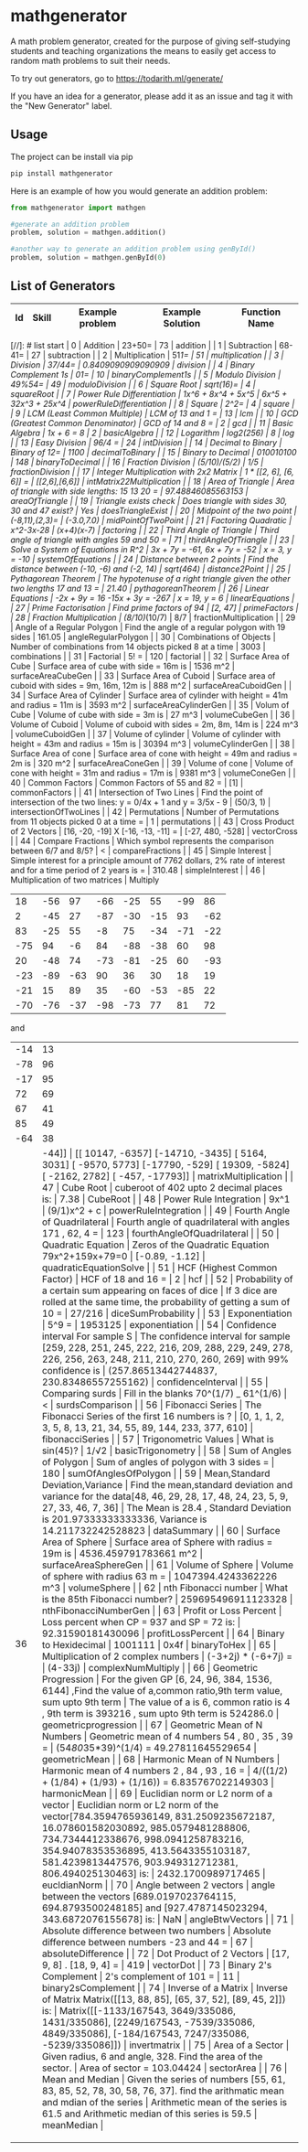 # mathgenerator

A math problem generator, created for the purpose of giving self-studying students and teaching organizations the means to easily get access to random math problems to suit their needs.

To try out generators, go to <https://todarith.ml/generate/>

If you have an idea for a generator, please add it as an issue and tag it with the "New Generator" label.

## Usage

The project can be install via pip

```bash
pip install mathgenerator
```

Here is an example of how you would generate an addition problem:

```python
from mathgenerator import mathgen

#generate an addition problem
problem, solution = mathgen.addition()

#another way to generate an addition problem using genById()
problem, solution = mathgen.genById(0)
```

## List of Generators

| Id   | Skill                             | Example problem    | Example Solution      | Function Name            |
|------|-----------------------------------|--------------------|-----------------------|--------------------------|
[//]: # list start
| 0 | Addition | 23+50= | 73 | addition |
| 1 | Subtraction | 68-41= | 27 | subtraction |
| 2 | Multiplication | 51*1= | 51 | multiplication |
| 3 | Division | 37/44= | 0.8409090909090909 | division |
| 4 | Binary Complement 1s | 01= | 10 | binaryComplement1s |
| 5 | Modulo Division | 49%54= | 49 | moduloDivision |
| 6 | Square Root | sqrt(16)= | 4 | squareRoot |
| 7 | Power Rule Differentiation | 1x^6 + 8x^4 + 5x^5 | 6x^5 + 32x^3 + 25x^4 | powerRuleDifferentiation |
| 8 | Square | 2^2= | 4 | square |
| 9 | LCM (Least Common Multiple) | LCM of 13 and 1 = | 13 | lcm |
| 10 | GCD (Greatest Common Denominator) | GCD of 14 and 8 =  | 2 | gcd |
| 11 | Basic Algebra | 1x + 6 = 8 | 2 | basicAlgebra |
| 12 | Logarithm | log2(256) | 8 | log |
| 13 | Easy Division | 96/4 =  | 24 | intDivision |
| 14 | Decimal to Binary | Binary of 12= | 1100 | decimalToBinary |
| 15 | Binary to Decimal | 010010100 | 148 | binaryToDecimal |
| 16 | Fraction Division | (5/10)/(5/2) | 1/5 | fractionDivision |
| 17 | Integer Multiplication with 2x2 Matrix | 1 * [[2, 6], [6, 6]] =  | [[2,6],[6,6]] | intMatrix22Multiplication |
| 18 | Area of Triangle | Area of triangle with side lengths: 15 13 20 =  | 97.48846085563153 | areaOfTriangle |
| 19 | Triangle exists check | Does triangle with sides 30, 30 and 47 exist? | Yes | doesTriangleExist |
| 20 | Midpoint of the two point | (-8,11),(2,3)= | (-3.0,7.0) | midPointOfTwoPoint |
| 21 | Factoring Quadratic | x^2-3x-28 | (x+4)(x-7) | factoring |
| 22 | Third Angle of Triangle | Third angle of triangle with angles 59 and 50 =  | 71 | thirdAngleOfTriangle |
| 23 | Solve a System of Equations in R^2 | 3x + 7y = -61, 6x + 7y = -52 | x = 3, y = -10 | systemOfEquations |
| 24 | Distance between 2 points | Find the distance between (-10, -6) and (-2, 14) | sqrt(464) | distance2Point |
| 25 | Pythagorean Theorem | The hypotenuse of a right triangle given the other two lengths 17 and 13 =  | 21.40 | pythagoreanTheorem |
| 26 | Linear Equations | -2x + 9y = 16
-15x + 3y = -267 | x = 19, y = 6 | linearEquations |
| 27 | Prime Factorisation | Find prime factors of 94 | [2, 47] | primeFactors |
| 28 | Fraction Multiplication | (8/10)*(10/7) | 8/7 | fractionMultiplication |
| 29 | Angle of a Regular Polygon | Find the angle of a regular polygon with 19 sides | 161.05 | angleRegularPolygon |
| 30 | Combinations of Objects | Number of combinations from 14 objects picked 8 at a time  | 3003 | combinations |
| 31 | Factorial | 5! =  | 120 | factorial |
| 32 | Surface Area of Cube | Surface area of cube with side = 16m is | 1536 m^2 | surfaceAreaCubeGen |
| 33 | Surface Area of Cuboid | Surface area of cuboid with sides = 9m, 16m, 12m is | 888 m^2 | surfaceAreaCuboidGen |
| 34 | Surface Area of Cylinder | Surface area of cylinder with height = 41m and radius = 11m is | 3593 m^2 | surfaceAreaCylinderGen |
| 35 | Volum of Cube | Volume of cube with side = 3m is | 27 m^3 | volumeCubeGen |
| 36 | Volume of Cuboid | Volume of cuboid with sides = 2m, 8m, 14m is | 224 m^3 | volumeCuboidGen |
| 37 | Volume of cylinder | Volume of cylinder with height = 43m and radius = 15m is | 30394 m^3 | volumeCylinderGen |
| 38 | Surface Area of cone | Surface area of cone with height = 49m and radius = 2m is | 320 m^2 | surfaceAreaConeGen |
| 39 | Volume of cone | Volume of cone with height = 31m and radius = 17m is | 9381 m^3 | volumeConeGen |
| 40 | Common Factors | Common Factors of 55 and 82 =  | [1] | commonFactors |
| 41 | Intersection of Two Lines | Find the point of intersection of the two lines: y = 0/4x + 1 and y = 3/5x - 9 | (50/3, 1) | intersectionOfTwoLines |
| 42 | Permutations | Number of Permutations from 11 objects picked 0 at a time =   | 1 | permutations |
| 43 | Cross Product of 2 Vectors | [16, -20, -19] X [-16, -13, -11] =  | [-27, 480, -528] | vectorCross |
| 44 | Compare Fractions | Which symbol represents the comparison between 6/7 and 8/5? | < | compareFractions |
| 45 | Simple Interest | Simple interest for a principle amount of 7762 dollars, 2% rate of interest and for a time period of 2 years is =  | 310.48 | simpleInterest |
| 46 | Multiplication of two matrices | Multiply<table><tr><td>18</td><td>-56</td><td>97</td><td>-66</td><td>-25</td><td>55</td><td>-99</td><td>86</td></tr><tr><td>2</td><td>-45</td><td>27</td><td>-87</td><td>-30</td><td>-15</td><td>93</td><td>-62</td></tr><tr><td>83</td><td>-25</td><td>55</td><td>-8</td><td>75</td><td>-34</td><td>-71</td><td>-22</td></tr><tr><td>-75</td><td>94</td><td>-6</td><td>84</td><td>-88</td><td>-38</td><td>60</td><td>98</td></tr><tr><td>20</td><td>-48</td><td>74</td><td>-73</td><td>-81</td><td>-25</td><td>60</td><td>-93</td></tr><tr><td>-23</td><td>-89</td><td>-63</td><td>90</td><td>36</td><td>30</td><td>18</td><td>19</td></tr><tr><td>-21</td><td>15</td><td>89</td><td>35</td><td>-60</td><td>-53</td><td>-85</td><td>22</td></tr><tr><td>-70</td><td>-76</td><td>-37</td><td>-98</td><td>-73</td><td>77</td><td>81</td><td>72</td></tr></table>and<table><tr><td>-14</td><td>13</td></tr><tr><td>-78</td><td>96</td></tr><tr><td>-17</td><td>95</td></tr><tr><td>72</td><td>69</td></tr><tr><td>67</td><td>41</td></tr><tr><td>85</td><td>49</td></tr><tr><td>-64</td><td>38</td></tr><tr><td>36</td><td>-44]] | [[ 10147,  -6357]
 [-14710,  -3435]
 [  5164,   3031]
 [ -9570,   5773]
 [-17790,   -529]
 [ 19309,  -5824]
 [ -2162,   2782]
 [  -457, -17793]] | matrixMultiplication |
| 47 | Cube Root | cuberoot of 402 upto 2 decimal places is: | 7.38 | CubeRoot |
| 48 | Power Rule Integration | 9x^1 | (9/1)x^2 + c | powerRuleIntegration |
| 49 | Fourth Angle of Quadrilateral | Fourth angle of quadrilateral with angles 171 , 62, 4 = | 123 | fourthAngleOfQuadrilateral |
| 50 | Quadratic Equation | Zeros of the Quadratic Equation 79x^2+159x+79=0 | [-0.89, -1.12] | quadraticEquationSolve |
| 51 | HCF (Highest Common Factor) | HCF of 18 and 16 =  | 2 | hcf |
| 52 | Probability of a certain sum appearing on faces of dice | If 3 dice are rolled at the same time, the probability of getting a sum of 10 = | 27/216 | diceSumProbability |
| 53 | Exponentiation | 5^9 = | 1953125 | exponentiation |
| 54 | Confidence interval For sample S | The confidence interval for sample [259, 228, 251, 245, 222, 216, 209, 288, 229, 249, 278, 226, 256, 263, 248, 211, 210, 270, 260, 269] with 99% confidence is | (257.86513442744837, 230.83486557255162) | confidenceInterval |
| 55 | Comparing surds | Fill in the blanks 70^(1/7) _ 61^(1/6) | < | surdsComparison |
| 56 | Fibonacci Series | The Fibonacci Series of the first 16 numbers is ? | [0, 1, 1, 2, 3, 5, 8, 13, 21, 34, 55, 89, 144, 233, 377, 610] | fibonacciSeries |
| 57 | Trigonometric Values | What is sin(45)? | 1/√2 | basicTrigonometry |
| 58 | Sum of Angles of Polygon | Sum of angles of polygon with 3 sides =  | 180 | sumOfAnglesOfPolygon |
| 59 | Mean,Standard Deviation,Variance | Find the mean,standard deviation and variance for the data[48, 46, 29, 28, 17, 48, 24, 23, 5, 9, 27, 33, 46, 7, 36] | The Mean is 28.4 , Standard Deviation is 201.97333333333336, Variance is 14.211732242528823 | dataSummary |
| 60 | Surface Area of Sphere | Surface area of Sphere with radius = 19m is | 4536.459791783661 m^2 | surfaceAreaSphereGen |
| 61 | Volume of Sphere | Volume of sphere with radius 63 m =  | 1047394.4243362226 m^3 | volumeSphere |
| 62 | nth Fibonacci number | What is the 85th Fibonacci number? | 259695496911123328 | nthFibonacciNumberGen |
| 63 | Profit or Loss Percent | Loss percent when CP = 937 and SP = 72 is:  | 92.31590181430096 | profitLossPercent |
| 64 | Binary to Hexidecimal | 1001111 | 0x4f | binaryToHex |
| 65 | Multiplication of 2 complex numbers | (-3+2j) * (-6+7j) =  | (4-33j) | complexNumMultiply |
| 66 | Geometric Progression | For the given GP [6, 24, 96, 384, 1536, 6144] ,Find the value of a,common ratio,9th term value, sum upto 9th term | The value of a is 6, common ratio is 4 , 9th term is 393216 , sum upto 9th term is 524286.0 | geometricprogression |
| 67 | Geometric Mean of N Numbers | Geometric mean of 4 numbers 54 , 80 , 35 , 39 =  | (54*80*35*39)^(1/4) = 49.27811645529654 | geometricMean |
| 68 | Harmonic Mean of N Numbers | Harmonic mean of 4 numbers 2 , 84 , 93 , 16 =  |  4/((1/2) + (1/84) + (1/93) + (1/16)) = 6.835767022149303 | harmonicMean |
| 69 | Euclidian norm or L2 norm of a vector | Euclidian norm or L2 norm of the vector[784.3594765936149, 831.2509235672187, 16.078601582030892, 985.0579481288806, 734.7344412338676, 998.0941258783216, 354.94078353536895, 413.5643355103187, 581.4239813447576, 903.949312712381, 806.494025130463] is: | 2432.1700989717465 | eucldianNorm |
| 70 | Angle between 2 vectors | angle between the vectors [689.0197023764115, 694.8793500248185] and [927.4787145023294, 343.6872076155678] is: | NaN | angleBtwVectors |
| 71 | Absolute difference between two numbers | Absolute difference between numbers -23 and 44 =  | 67 | absoluteDifference |
| 72 | Dot Product of 2 Vectors | [17, 9, 8] . [18, 9, 4] =  | 419 | vectorDot |
| 73 | Binary 2's Complement | 2's complement of 101 = | 11 | binary2sComplement |
| 74 | Inverse of a Matrix | Inverse of Matrix Matrix([[13, 88, 85], [65, 37, 52], [89, 45, 2]]) is: | Matrix([[-1133/167543, 3649/335086, 1431/335086], [2249/167543, -7539/335086, 4849/335086], [-184/167543, 7247/335086, -5239/335086]]) | invertmatrix |
| 75 | Area of a Sector | Given radius, 6 and angle, 328. Find the area of the sector. | Area of sector = 103.04424 | sectorArea |
| 76 | Mean and Median | Given the series of numbers [55, 61, 83, 85, 52, 78, 30, 58, 76, 37]. find the arithmatic mean and mdian of the series | Arithmetic mean of the series is 61.5 and Arithmetic median of this series is 59.5 | meanMedian |
